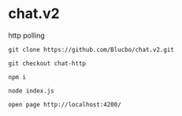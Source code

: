 # chat.v2

http polling
```
git clone https://github.com/Blucbo/chat.v2.git

git checkout chat-http

npm i

node index.js

open page http://localhost:4200/
```

